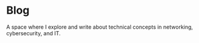 # Blog
A space where I explore and write about technical concepts in networking, cybersecurity, and IT.
